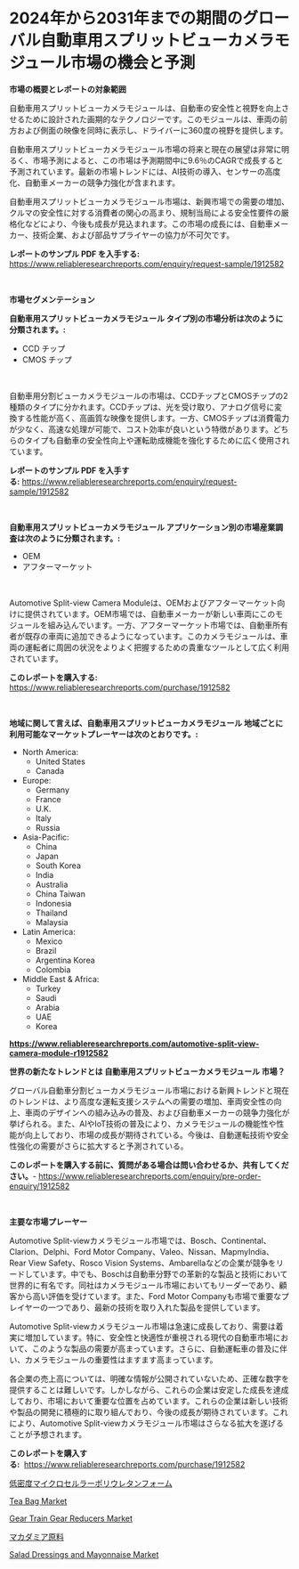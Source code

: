 <p><h1>2024年から2031年までの期間のグローバル自動車用スプリットビューカメラモジュール市場の機会と予測</h1></p><p><strong>市場の概要とレポートの対象範囲</strong></p>
<p><p>自動車用スプリットビューカメラモジュールは、自動車の安全性と視野を向上させるために設計された画期的なテクノロジーです。このモジュールは、車両の前方および側面の映像を同時に表示し、ドライバーに360度の視野を提供します。</p><p>自動車用スプリットビューカメラモジュール市場の将来と現在の展望は非常に明るく、市場予測によると、この市場は予測期間中に9.6％のCAGRで成長すると予測されています。最新の市場トレンドには、AI技術の導入、センサーの高度化、自動車メーカーの競争力強化が含まれます。</p><p>自動車用スプリットビューカメラモジュール市場は、新興市場での需要の増加、クルマの安全性に対する消費者の関心の高まり、規制当局による安全性要件の厳格化などにより、今後も成長が見込まれます。この市場の成長には、自動車メーカー、技術企業、および部品サプライヤーの協力が不可欠です。</p></p>
<p><strong>レポートのサンプル PDF を入手する:</strong> <a href="https://www.reliableresearchreports.com/enquiry/request-sample/1912582">https://www.reliableresearchreports.com/enquiry/request-sample/1912582</a></p>
<p>&nbsp;</p>
<p><strong>市場セグメンテーション</strong></p>
<p><strong>自動車用スプリットビューカメラモジュール タイプ別の市場分析は次のように分類されます。:</strong></p>
<p><ul><li>CCD チップ</li><li>CMOS チップ</li></ul></p>
<p>&nbsp;</p>
<p><p>自動車用分割ビューカメラモジュールの市場は、CCDチップとCMOSチップの2種類のタイプに分かれます。CCDチップは、光を受け取り、アナログ信号に変換する性能が高く、高画質な映像を提供します。一方、CMOSチップは消費電力が少なく、高速な処理が可能で、コスト効率が良いという特徴があります。どちらのタイプも自動車の安全性向上や運転助成機能を強化するために広く使用されています。</p></p>
<p><strong>レポートのサンプル PDF を入手する:</strong>&nbsp;<a href="https://www.reliableresearchreports.com/enquiry/request-sample/1912582">https://www.reliableresearchreports.com/enquiry/request-sample/1912582</a></p>
<p>&nbsp;</p>
<p><strong> 自動車用スプリットビューカメラモジュール アプリケーション別の市場産業調査は次のように分類されます。:</strong></p>
<p><ul><li>OEM</li><li>アフターマーケット</li></ul></p>
<p>&nbsp;</p>
<p><p>Automotive Split-view Camera Moduleは、OEMおよびアフターマーケット向けに提供されています。OEM市場では、自動車メーカーが新しい車両にこのモジュールを組み込んでいます。一方、アフターマーケット市場では、自動車所有者が既存の車両に追加できるようになっています。このカメラモジュールは、車両の運転者に周囲の状況をよりよく把握するための貴重なツールとして広く利用されています。</p></p>
<p><strong>このレポートを購入する:</strong>&nbsp; <a href="https://www.reliableresearchreports.com/purchase/1912582">https://www.reliableresearchreports.com/purchase/1912582</a></p>
<p>&nbsp;</p>
<p><strong>地域に関して言えば、自動車用スプリットビューカメラモジュール 地域ごとに利用可能なマーケットプレーヤーは次のとおりです。:</strong></p>
<p><ul>
    <li>
        North America:
        <ul>
            <li>United States</li>
            <li>Canada</li>
        </ul>
    </li>
    <li>
        Europe:
        <ul>
            <li>Germany</li>
            <li>France</li>
            <li>U.K.</li>
            <li>Italy</li>
            <li>Russia</li>
        </ul>
    </li>
    <li>
        Asia-Pacific:
        <ul>
            <li>China</li>
            <li>Japan</li>
            <li>South Korea</li>
            <li>India</li>
            <li>Australia</li>
            <li>China Taiwan</li>
            <li>Indonesia</li>
            <li>Thailand</li>
            <li>Malaysia</li>
        </ul>
    </li>
    <li>
        Latin America:
        <ul>
            <li>Mexico</li>
            <li>Brazil</li>
            <li>Argentina Korea</li>
            <li>Colombia</li>
        </ul>
    </li>
    <li>
        Middle East & Africa:
        <ul>
            <li>Turkey</li>
            <li>Saudi</li>
            <li>Arabia</li>
            <li>UAE</li>
            <li>Korea</li>
        </ul>
    </li>
    </ul></p>
<p><strong><a href="https://www.reliableresearchreports.com/automotive-split-view-camera-module-r1912582">https://www.reliableresearchreports.com/automotive-split-view-camera-module-r1912582</a></strong>&nbsp;</p>
<p><strong>世界の新たなトレンドとは 自動車用スプリットビューカメラモジュール 市場？</strong></p>
<p><p>グローバル自動車分割ビューカメラモジュール市場における新興トレンドと現在のトレンドは、より高度な運転支援システムへの需要の増加、車両安全性の向上、車両のデザインへの組み込みの普及、および自動車メーカーの競争力強化が挙げられる。また、AIやIoT技術の普及により、カメラモジュールの機能性や性能が向上しており、市場の成長が期待されている。今後は、自動運転技術や安全性強化の需要がさらに拡大すると予測されている。</p></p>
<p><strong>このレポートを購入する前に、質問がある場合は問い合わせるか、共有してください。</strong>- <a href="https://www.reliableresearchreports.com/enquiry/pre-order-enquiry/1912582">https://www.reliableresearchreports.com/enquiry/pre-order-enquiry/1912582</a></p>
<p>&nbsp;</p>
<p><strong>主要な市場プレーヤー</strong></p>
<p><p>Automotive Split-viewカメラモジュール市場では、Bosch、Continental、Clarion、Delphi、Ford Motor Company、Valeo、Nissan、MapmyIndia、Rear View Safety、Rosco Vision Systems、Ambarellaなどの企業が競争をリードしています。中でも、Boschは自動車分野での革新的な製品と技術において世界的に有名です。同社はカメラモジュール市場においてもリーダーであり、顧客から高い評価を受けています。また、Ford Motor Companyも市場で重要なプレイヤーの一つであり、最新の技術を取り入れた製品を提供しています。</p><p>Automotive Split-viewカメラモジュール市場は急速に成長しており、需要は着実に増加しています。特に、安全性と快適性が重視される現代の自動車市場において、このような製品の需要が高まっています。さらに、自動運転車の普及に伴い、カメラモジュールの重要性はますます高まっています。</p><p>各企業の売上高については、明確な情報が公開されていないため、正確な数字を提供することは難しいです。しかしながら、これらの企業は安定した成長を達成しており、市場において重要な位置を占めています。これらの企業は新しい技術や製品の開発に積極的に取り組んでおり、今後の成長が期待されています。これにより、Automotive Split-viewカメラモジュール市場はさらなる拡大を遂げることが予想されます。</p></p>
<p><strong>このレポートを購入する:</strong>&nbsp;&nbsp;<a href="https://www.reliableresearchreports.com/purchase/1912582">https://www.reliableresearchreports.com/purchase/1912582</a></p>
<p><p><a href="https://github.com/luffiazaza/Market-Research-Report-List-2/blob/main/5580026113587.md">低密度マイクロセルラーポリウレタンフォーム</a></p><p><a href="https://issuu.com/reportprime-2/docs/tea-bag-market-size-2030.pptx">Tea Bag Market</a></p><p><a href="https://github.com/JennyferFeil2023/Market-Research-Report-List-1/blob/main/gear-train-gear-reducers-market.md">Gear Train Gear Reducers Market</a></p><p><a href="https://github.com/one-cool-chick/Market-Research-Report-List-2/blob/main/2242400113588.md">マカダミア原料</a></p><p><a href="https://issuu.com/reportprime-2/docs/salad-dressings-and-mayonnaise-market-size-2030.pp">Salad Dressings and Mayonnaise Market</a></p></p>